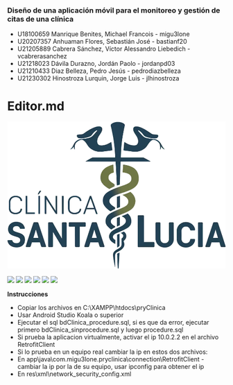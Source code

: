 ### Diseño de una aplicación móvil para el monitoreo y gestión de citas de una clínica

- U18100659 Manrique Benites, Michael Francois - migu3lone
- U20207357 Anhuaman Flores, Sebastián José - bastianf20
- U21205889 Cabrera Sánchez, Víctor Alessandro Liebedich - vcabrerasanchez
- U21218023 Dávila Durazno, Jordán Paolo - jordanpd03
- U21210433 Diaz Belleza, Pedro Jesús - pedrodiazbelleza
- U21230302 Hinostroza Lurquin, Jorge Luis - jlhinostroza

# Editor.md

![](https://raw.githubusercontent.com/migu3lone/pryClinica/main/resources/banner.webp)

![](https://img.shields.io/github/stars/pandao/editor.md.svg) ![](https://img.shields.io/github/forks/pandao/editor.md.svg) ![](https://img.shields.io/github/tag/pandao/editor.md.svg) ![](https://img.shields.io/github/release/pandao/editor.md.svg) ![](https://img.shields.io/github/issues/pandao/editor.md.svg) ![](https://img.shields.io/bower/v/editor.md.svg)

**Instrucciones**

- Copiar los archivos en C:\XAMPP\htdocs\pryClinica
- Usar Android Studio Koala o superior
- Ejecutar el sql bdClinica_procedure.sql, si es que da error, ejecutar primero bdClinica_sinprocedure.sql y luego procedure.sql
- Si prueba la aplicacion virtualmente, activar el ip 10.0.2.2 en el archivo RetrofitClient
- Si lo prueba en un equipo real cambiar la ip en estos dos archivos:
- En app\java\com.migu3lone.pryclinica\connection\RetrofitClient - cambiar la ip por la de su equipo, usar ipconfig para obtener el ip
- En res\xml\network_security_config.xml
